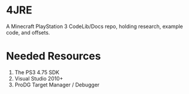 # 4JRE
A Minecraft PlayStation 3 CodeLib/Docs repo, holding research, example code, and offsets.

# Needed Resources
1. The PS3 4.75 SDK
2. Visual Studio 2010+
3. ProDG Target Manager / Debugger
